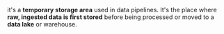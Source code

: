 it's a **temporary storage area** used in data pipelines. It's the place where **raw, ingested data is first stored** before being processed or moved to a **data lake** or warehouse.
